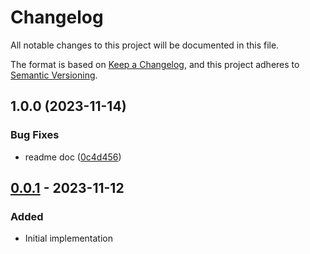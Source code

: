 # Changelog

All notable changes to this project will be documented in this file.

The format is based on [Keep a Changelog](https://keepachangelog.com/en/1.0.0/),
and this project adheres to [Semantic Versioning](https://semver.org/spec/v2.0.0.html).

## 1.0.0 (2023-11-14)


### Bug Fixes

* readme doc ([0c4d456](https://github.com/klarna-incubator/aps-evaluator/commit/0c4d45653dd0bfdd95e0d7875105632126272197))

## [0.0.1] - 2023-11-12

### Added

- Initial implementation

<!-- Markdown link dfn's -->

[0.0.1]: https://github.com/klarna-incubator/TODO/releases/tag/v0.0.1
